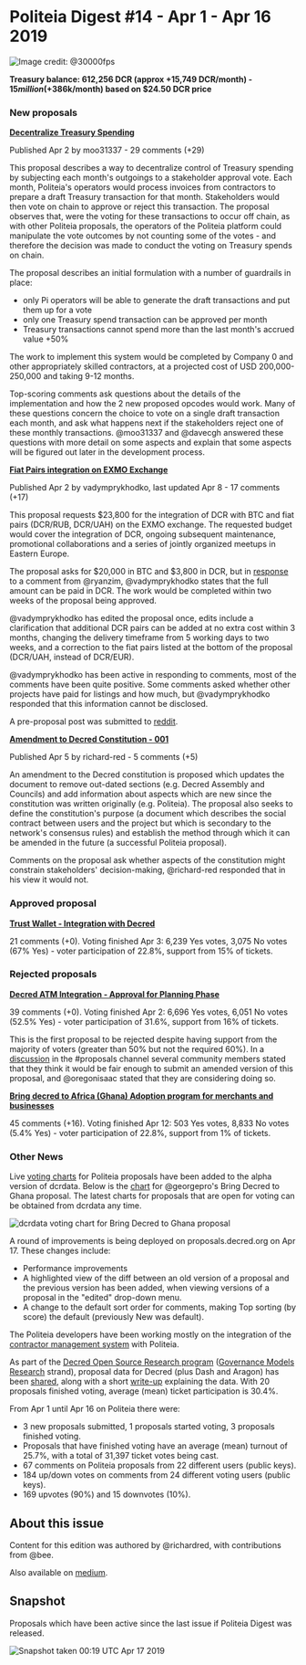 # Politeia Digest #14 - Apr 1 - Apr 16 2019

![Image credit: @30000fps](img/issue014/014-title.png "Image credit: @30000fps")

**Treasury balance: 612,256 DCR (approx +15,749 DCR/month) - $15 million (+$386k/month) based on $24.50 DCR price**

### New proposals

**[Decentralize Treasury Spending](https://proposals.decred.org/proposals/c96290a2478d0a1916284438ea2c59a1215fe768a87648d04d45f6b7ecb82c3f)**

Published Apr 2 by moo31337 - 29 comments (+29)

This proposal describes a way to decentralize control of Treasury spending by subjecting each month's outgoings to a stakeholder approval vote. Each month, Politeia's operators would process invoices from contractors to prepare a draft Treasury transaction for that month. Stakeholders would then vote on chain to approve or reject this transaction. The proposal observes that, were the voting for these transactions to occur off chain, as with other Politeia proposals, the operators of the Politeia platform could manipulate the vote outcomes by not counting some of the votes - and therefore the decision was made to conduct the voting on Treasury spends on chain.

The proposal describes an initial formulation with a number of guardrails in place: 

* only Pi operators will be able to generate the draft transactions and put them up for a vote
* only one Treasury spend transaction can be approved per month
* Treasury transactions cannot spend more than the last month's accrued value +50%

The work to implement this system would be completed by Company 0 and other appropriately skilled contractors, at a projected cost of USD 200,000-250,000 and taking 9-12 months.

Top-scoring comments ask questions about the details of the implementation and how the 2 new proposed opcodes would work. Many of these questions concern the choice to vote on a single draft transaction each month, and ask what happens next if the stakeholders reject one of these monthly transactions. @moo31337 and @davecgh answered these questions with more detail on some aspects and explain that some aspects will be figured out later in the development process.

**[Fiat Pairs integration on EXMO Exchange](https://proposals.decred.org/proposals/950e8149e594b01c010c1199233ab11e82c9da39174ba375d286dc72bb0a54d7)**

Published Apr 2 by vadymprykhodko, last updated Apr  8 - 17 comments (+17)

This proposal requests $23,800 for the integration of DCR with BTC and fiat pairs (DCR/RUB, DCR/UAH) on the EXMO exchange. The requested budget would cover the integration of DCR, ongoing subsequent maintenance, promotional collaborations and a series of jointly organized meetups in Eastern Europe.

The proposal asks for $20,000 in BTC and $3,800 in DCR, but in [response](https://proposals.decred.org/proposals/950e8149e594b01c010c1199233ab11e82c9da39174ba375d286dc72bb0a54d7/comments/6) to a comment from @ryanzim, @vadymprykhodko states that the full amount can be paid in DCR. The work would be completed within two weeks of the proposal being approved.

@vadymprykhodko has edited the proposal once, edits include a clarification that additional DCR pairs can be added at no extra cost within 3 months, changing the delivery timeframe from 5 working days to two weeks, and a correction to the fiat pairs listed at the bottom of the proposal (DCR/UAH, instead of DCR/EUR). 

@vadymprykhodko has been active in responding to comments, most of the comments have been quite positive. Some comments asked whether other projects have paid for listings and how much, but @vadymprykhodko responded that this information cannot be disclosed.

 A pre-proposal post was submitted to [reddit](https://www.reddit.com/r/decred/comments/b0y9le/integration_on_exmo_exchange_new_fiat_pairs/).

**[Amendment to Decred Constitution - 001](https://proposals.decred.org/proposals/fd56bb79e0383f40fc2d92f4473634c59f1aa0abda7aabe29079216202c83114)**

Published Apr 5 by richard-red - 5 comments (+5)

An amendment to the Decred constitution is proposed which updates the document to remove out-dated sections   (e.g. Decred Assembly and Councils) and add information about aspects which are new since the constitution was written originally (e.g. Politeia). The proposal also seeks to define the constitution's purpose (a document which describes the social contract between users and the project but which is secondary to the network's consensus rules) and establish the method through which it can be amended in the future (a successful Politeia proposal).

Comments on the proposal ask whether aspects of the constitution might constrain stakeholders' decision-making, @richard-red responded that in his view it would not. 

### Approved proposal

**[Trust Wallet - Integration with Decred](https://proposals.decred.org/proposals/2ababdea7da2b3d8312a773d477272135a883ed772ba99cdf31eddb5f261d571)**

21 comments (+0). Voting finished Apr 3: 6,239 Yes votes, 3,075 No votes (67% Yes) - voter participation of 22.8%, support from 15% of tickets.

### Rejected proposals

**[Decred ATM Integration - Approval for Planning Phase](https://proposals.decred.org/proposals/aea224a561cfed183f514a9ac700d68ba8a6c71dfbee71208fb9bff5fffab51d)**

39 comments (+0). Voting finished Apr 2: 6,696 Yes votes, 6,051 No votes (52.5% Yes) - voter participation of 31.6%, support from 16% of tickets.

This is the first proposal to be rejected despite having support from the majority of voters (greater than 50% but not the required 60%). In a [discussion](https://matrix.to/#/!MIGqWXfLFBwhipPKYL:decred.org/$15542882616188dHEHP:decred.org?via=decred.org&via=matrix.org&via=zettaport.com) in the #proposals channel several community members stated that they think it would be fair enough to submit an amended version of this proposal, and @oregonisaac stated that they are considering doing so. 

**[Bring decred to Africa (Ghana) Adoption program for merchants and businesses](https://proposals.decred.org/proposals/dac06f18bfeb5f7667e56554774de3bb99151018ce16a64f5353bab45819763b)** 

45 comments (+16). Voting finished Apr 12: 503 Yes votes, 8,833 No votes (5.4% Yes) - voter participation of 22.8%, support from 1% of tickets.

### Other News

Live [voting charts](https://alpha.dcrdata.org/proposals) for Politeia proposals have been added to the alpha version of dcrdata. Below is the [chart](https://alpha.dcrdata.org/proposal/4) for @georgepro's Bring Decred to Ghana proposal. The latest charts for proposals that are open for voting can be obtained from dcrdata any time.

![dcrdata voting chart for Bring Decred to Ghana proposal](img/issue014/dcrdata-voting-chart.png "dcrdata voting chart for Bring Decred to Ghana proposal")

A round of improvements is being deployed on proposals.decred.org on Apr 17. These changes include:

* Performance improvements
* A highlighted view of the diff between an old version of a proposal and the previous version has been added, when viewing versions of a proposal in the "edited" drop-down menu.
* A change to the default sort order for comments, making Top sorting (by score) the default (previously New was default). 

The Politeia developers have been working mostly on the integration of the [contractor management system](https://github.com/decred/contractor-mgmt) with Politeia. 

As part of the [Decred Open Source Research program](https://proposals.decred.org/proposals/5d9cfb07aefb338ba1b74f97de16ee651beabc851c7f2b5f790bd88aea23b3cb) ([Governance Models Research](https://proposals.decred.org/proposals/5d9cfb07aefb338ba1b74f97de16ee651beabc851c7f2b5f790bd88aea23b3cb/comments/14) strand), proposal data for Decred (plus Dash and Aragon) has been [shared](https://github.com/RichardRed0x/crypto-governance-research/tree/master/governance-proposals), along with a short [write-up](https://github.com/RichardRed0x/crypto-governance-research/blob/master/governance-proposals/proposal-data-notes.md) explaining the data. With 20 proposals finished voting, average (mean) ticket participation is 30.4%.

From Apr  1 until Apr 16 on Politeia there were:

- 3 new proposals submitted, 1 proposals started voting, 3 proposals finished voting.
- Proposals that have finished voting have an average (mean) turnout of 25.7%, with a total of 31,397 ticket votes being cast.
- 67 comments on Politeia proposals from 22 different users (public keys).
- 184  up/down votes on comments from  24  different voting users (public keys).
- 169 upvotes (90%) and 15 downvotes (10%).

## About this issue

Content for this edition was authored by @richardred, with contributions from @bee.

Also available on [medium](https://medium.com/politeia-digest/issue-13-mar-15-mar-31-2019-fe4cb1507d1b).

## Snapshot

Proposals which have been active since the last issue if Politeia Digest was released.

![Snapshot taken 00:19 UTC Apr 17 2019](img/issue014/014-snapshot.png "Snapshot taken 01:47 UTC Apr 1 2019")
